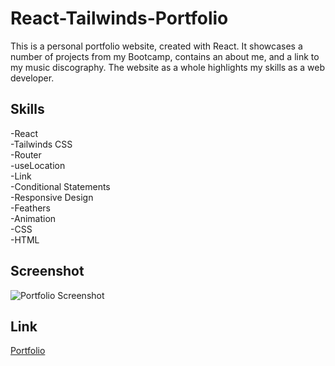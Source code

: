# React-Tailwinds-Portfolio

This is a personal portfolio website, created with React. It showcases a number of projects from my Bootcamp, contains an about me, and a link to my music discography. The website as a whole highlights my skills as a web developer.

## Skills

-React\
-Tailwinds CSS\
-Router\
-useLocation\
-Link\
-Conditional Statements\
-Responsive Design\
-Feathers\
-Animation\
-CSS\
-HTML

## Screenshot

![Portfolio Screenshot](./src/assets/images/screenshot.png)

## Link

[Portfolio](https://cadienlake.github.io/react-tailwind-portfolio/)
